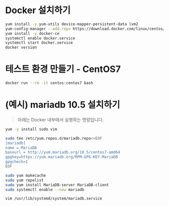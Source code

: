 # Docker 설치하기
```bash
yum install -y yum-utils device-mapper-persistent-data lvm2
yum-config-manager --add-repo https://download.docker.com/linux/centos/docker-ce.repo
yum install -y docker-ce
systemctl enable docker.service
systemctl start docker.service
docker version
```

# 테스트 환경 만들기 - CentOS7

```bash
docker run --rm -it centos:centos7 bash
```

# (예시) mariadb 10.5 설치하기

> 아래는 Docker 내부에서 실행하는 명렁입니다.
> 
``` bash
yum -y install sudo vim

sudo tee /etc/yum.repos.d/mariadb.repo<<EOF
[mariadb]
name = MariaDB
baseurl = http://yum.mariadb.org/10.5/centos7-amd64
gpgkey=https://yum.mariadb.org/RPM-GPG-KEY-MariaDB
gpgcheck=1
EOF

sudo yum makecache
sudo yum repolist
sudo yum install MariaDB-server MariaDB-client
sudo systemctl enable --now mariadb

vim /usr/lib/systemd/system/mariadb.service
```
